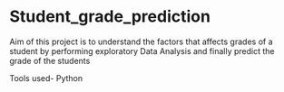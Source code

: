# Student_grade_prediction
Aim of this project is to understand the factors that affects grades of a student by performing exploratory Data Analysis and finally predict the grade of the students 

Tools used- Python
